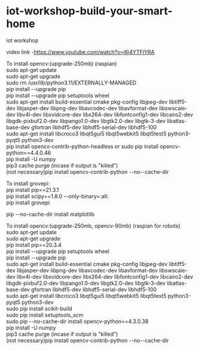# iot-workshop-build-your-smart-home
 iot workshop

video link -https://www.youtube.com/watch?v=j6i4YTFlYRA

To install opencv:(upgrade-250mb) (raspian)
<br/>sudo apt-get update 
<br/>sudo apt-get upgrade
<br/>sudo rm /usr/lib/python3.11/EXTERNALLY-MANAGED
<br/>pip install --upgrade pip
<br/>pip install --upgrade pip setuptools wheel
<br/>sudo apt-get install build-essential cmake pkg-config libjpeg-dev libtiff5-dev libjasper-dev libpng-dev libavcodec-dev libavformat-dev libswscale-dev libv4l-dev libxvidcore-dev libx264-dev libfontconfig1-dev libcairo2-dev libgdk-pixbuf2.0-dev libpango1.0-dev libgtk2.0-dev libgtk-3-dev libatlas-base-dev gfortran libhdf5-dev libhdf5-serial-dev libhdf5-100
<br/>sudo apt-get install libcroco3 libqt5gui5 libqt5webkit5 libqt5test5 python3-pyqt5 python3-dev
<br/>pip install opencv-contrib-python-headless or sudo pip install opencv-python==4.4.0.46 
<br/>pip install -U numpy
<br/>pip3 cache purge (incase if output is "killed")
<br/>(not necessary)pip install opencv-contrib-python --no--cache-dir

To install grovepi:
<br/>pip install pip==21.3.1
<br/>pip install scipy==1.8.0 --only-binary=:all:
<br/>pip install grovepi 

pip --no-cache-dir install matplotlib

To install opencv:(upgrade-250mb, opencv-90mb) (raspian for robots)
<br/>sudo apt-get update 
<br/>sudo apt-get upgrade
<br/>pip install pip==20.3.4 
<br/>pip install --upgrade pip setuptools wheel
<br/>pip install --upgrade pip
<br/>sudo apt-get install build-essential cmake pkg-config libjpeg-dev libtiff5-dev libjasper-dev libpng-dev libavcodec-dev libavformat-dev libswscale-dev libv4l-dev libxvidcore-dev libx264-dev libfontconfig1-dev libcairo2-dev libgdk-pixbuf2.0-dev libpango1.0-dev libgtk2.0-dev libgtk-3-dev libatlas-base-dev gfortran libhdf5-dev libhdf5-serial-dev libhdf5-100
<br/>sudo apt-get install libcroco3 libqt5gui5 libqt5webkit5 libqt5test5 python3-pyqt5 python3-dev
<br/>sudo pip install scikit-build
<br/>sudo pip install setuptools_scm
<br/>sudo pip --no-cache-dir install opencv-python==4.3.0.38
<br/>pip install -U numpy
<br/>pip3 cache purge (incase if output is "killed")
<br/>(not necessary)pip install opencv-contrib-python --no--cache-dir